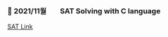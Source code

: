 ### 🍎 2021/11월  &nbsp;&nbsp; &nbsp; &nbsp; SAT Solving with C language &nbsp;&nbsp; &nbsp;  &nbsp;&nbsp; &nbsp; &nbsp; &nbsp; &nbsp; &nbsp; &nbsp; &nbsp;   
<u>[SAT Link](https://handong201.tistory.com/category/2%ED%95%99%EB%85%84_2%ED%95%99%EA%B8%B0/%EC%9D%B4%EC%82%B0%EC%88%98%ED%95%99)</u>